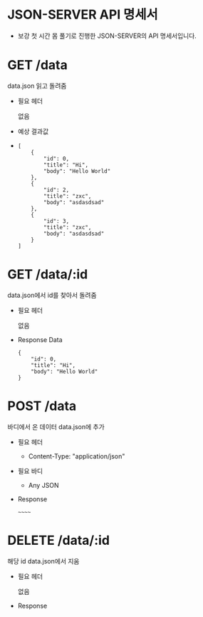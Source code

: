 # JSON-SERVER API 명세서

- 보강 첫 시간 몸 풀기로 진행한 JSON-SERVER의 API 명세서입니다.

# GET /data

data.json 읽고 돌려줌

- 필요 헤더

  없음

- 예상 결과값

- ```
  [
      {
          "id": 0,
          "title": "Hi",
          "body": "Hello World"
      },
      {
          "id": 2,
          "title": "zxc",
          "body": "asdasdsad"
      },
      {
          "id": 3,
          "title": "zxc",
          "body": "asdasdsad"
      }
  ]
  ```

# GET /data/:id

data.json에서 id를 찾아서 돌려줌

- 필요 헤더

  없음

- Response Data

  ```
  {
      "id": 0,
      "title": "Hi",
      "body": "Hello World"
  }
  ```

# POST /data

바디에서 온 데이터 data.json에 추가

- 필요 헤더
  - Content-Type: "application/json"
- 필요 바디

  - Any JSON

- Response

  `~~~~`

# DELETE /data/:id

해당 id data.json에서 지움

- 필요 헤더

  없음

- Response
